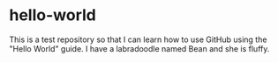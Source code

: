 # hello-world
This is a test repository so that I can learn how to use GitHub using the "Hello World" guide.
I have a labradoodle named Bean and she is fluffy.
